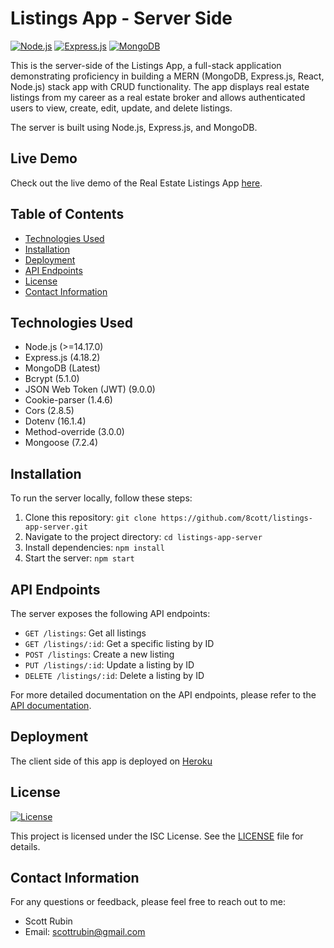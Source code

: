 # Listings App - Server Side
[![Node.js](https://img.shields.io/badge/Node.js-%3E%3D14.17.0-brightgreen)](https://nodejs.org/)
[![Express.js](https://img.shields.io/badge/Express.js-4.18.2-blue)](https://expressjs.com/)
[![MongoDB](https://img.shields.io/badge/MongoDB-Latest-green)](https://www.mongodb.com/)

This is the server-side of the Listings App, a full-stack application demonstrating proficiency in building a MERN (MongoDB, Express.js, React, Node.js) stack app with CRUD functionality. The app displays real estate listings from my career as a real estate broker and allows authenticated users to view, create, edit, update, and delete listings.

The server is built using Node.js, Express.js, and MongoDB.

## Live Demo
Check out the live demo of the Real Estate Listings App [here](https://listings-app-client.vercel.app/).

## Table of Contents
- [Technologies Used](#technologies-used)
- [Installation](#installation)
- [Deployment](#deployment)
- [API Endpoints](#api-endpoints)
- [License](#license)
- [Contact Information](#contact-information)

## Technologies Used
- Node.js (>=14.17.0)
- Express.js (4.18.2)
- MongoDB (Latest)
- Bcrypt (5.1.0)
- JSON Web Token (JWT) (9.0.0)
- Cookie-parser (1.4.6)
- Cors (2.8.5)
- Dotenv (16.1.4)
- Method-override (3.0.0)
- Mongoose (7.2.4)

## Installation
To run the server locally, follow these steps:

1. Clone this repository: `git clone https://github.com/8cott/listings-app-server.git`
2. Navigate to the project directory: `cd listings-app-server`
3. Install dependencies: `npm install`
4. Start the server: `npm start`

## API Endpoints
The server exposes the following API endpoints:

- `GET /listings`: Get all listings
- `GET /listings/:id`: Get a specific listing by ID
- `POST /listings`: Create a new listing
- `PUT /listings/:id`: Update a listing by ID
- `DELETE /listings/:id`: Delete a listing by ID

For more detailed documentation on the API endpoints, please refer to the [API documentation](API.md).

## Deployment
The client side of this app is deployed on [Heroku](https://www.heroku.com/)

## License
[![License](https://img.shields.io/badge/License-MIT-blue.svg)](https://opensource.org/licenses/MIT)

This project is licensed under the ISC License. See the [LICENSE](LICENSE) file for details.

## Contact Information
For any questions or feedback, please feel free to reach out to me:
- Scott Rubin
- Email: scottrubin@gmail.com
